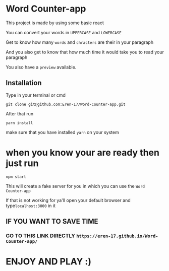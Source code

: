 # Word Counter-app

This project is made by using some basic react 

You can convert your words in `UPPERCASE` and `LOWERCASE`

Get to know how many `words` and `chracters` are their in your paragraph

And you also get to know that how much time it would take you to read your paragraph

You also have a `preview` available.

##  Installation
 Type in your terminal or cmd
 
 `git clone git@github.com:Eren-17/Word-Counter-app.git`
 
 After that run
 
 `yarn install`
 
 make sure that you have installed `yarn` on your system
 
 # when you know your are ready then just run 
 
 `npm start`
 
 This will create a fake server for you in which you can use the `Word Counter-app`
 
 If that is not working for ya'll open your default browser and type`localhost:3000` in it
 
 ## IF YOU WANT TO SAVE TIME
 ### GO TO THIS LINK DIRECTLY `https://eren-17.github.io/Word-Counter-app/`
 
 
 # ENJOY AND PLAY :)
